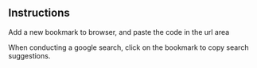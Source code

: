 ## Instructions
Add a new bookmark to browser, and paste the code in the url area

When conducting a google search, click on the bookmark to copy search suggestions.
